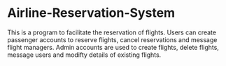 # Airline-Reservation-System
This is a program to facilitate the reservation of flights. Users can create passenger accounts to reserve flights, cancel reservations and message flight managers. Admin accounts are used to create flights, delete flights, message users and modifty details of existing flights.
